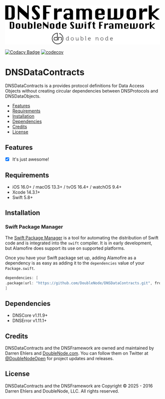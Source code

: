 ![DoubleNode Swift Framework](https://github.com/DoubleNode/DNSDataContracts/raw/master/DNSFrameworkLogo.png)

[![Codacy Badge](https://api.codacy.com/project/badge/Grade/fd3d32da70604e52bb62c80b40add508)](https://www.codacy.com?utm_source=github.com&amp;utm_medium=referral&amp;utm_content=DoubleNode/DNSDataObjects&amp;utm_campaign=Badge_Grade)
[![codecov](https://codecov.io/gh/DoubleNode/DNSDataContracts/branch/master/graph/badge.svg?token=NcFMBk0g9t)](https://codecov.io/gh/DoubleNode/DNSDataObjects)

# DNSDataContracts

DNSDataContracts is a provides protocol definitions for Data Access Objects without creating circular dependencies between DNSProtocols and DNSDataObjects.

-   [Features](#features)
-   [Requirements](#requirements)
-   [Installation](#installation)
-   [Dependencies](#dependencies)
-   [Credits](#credits)
-   [License](#license)

## Features

-   [x] It's just awesome!

## Requirements

-   iOS 16.0+ / macOS 13.3+ / tvOS 16.4+ / watchOS 9.4+
-   Xcode 14.3.1+
-   Swift 5.8+

## Installation

### Swift Package Manager

The [Swift Package Manager](https://swift.org/package-manager/) is a tool for automating the distribution of Swift code and is integrated into the `swift` compiler. It is in early development, but Alamofire does support its use on supported platforms.

Once you have your Swift package set up, adding Alamofire as a dependency is as easy as adding it to the `dependencies` value of your `Package.swift`.

```swift
dependencies: [
.package(url: "https://github.com/DoubleNode/DNSDataContracts.git", from: "1.11.0")
]
```

## Dependencies

-   DNSCore v1.11.9+
-   DNSError v1.11.1+

## Credits

DNSDataContracts and the DNSFramework are owned and maintained by Darren Ehlers and [DoubleNode.com](http://doublenode.com). You can follow them on Twitter at [@DoubleNodeOpen](https://twitter.com/DoubleNodeOpen) for project updates and releases.

## License

DNSDataContracts and the DNSFramework are Copyright © 2025 - 2016 Darren Ehlers and DoubleNode, LLC. All rights reserved.
